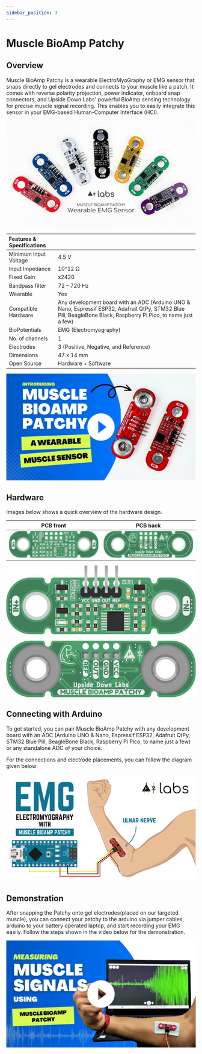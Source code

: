 ```yaml
---
sidebar_position: 3
---
```


# Muscle BioAmp Patchy

## Overview

Muscle BioAmp Patchy is a wearable ElectroMyoGraphy or EMG sensor that snaps directly to gel electrodes and connects to your muscle like a patch. It comes with reverse polarity projection, power indicator, onboard snap connectors, and Upside Down Labs' powerful BioAmp sensing technology for precise muscle signal recording. This enables you to easily integrate this sensor in your EMG-based Human-Computer Interface (HCI).

![Muscle BioAmp Patchy](img/Muscle%20BioAmp%20Patchy/Patchy-All-Colors.jpg) 

| Features & Specifications ||
| :------- | :-------- |
|Minimum Input Voltage|4.5 V|
|Input Impedance|10^12 Ω|
|Fixed Gain|x2420|
|Bandpass filter|72 – 720 Hz|
|Wearable|Yes|
|Compatible Hardware|Any development board with an ADC (Arduino UNO & Nano, Espressif ESP32, Adafruit QtPy, STM32 Blue Pill, BeagleBone Black, Raspberry Pi Pico, to name just a few)|
|BioPotentials|EMG (Electromyography)|
|No. of channels|1|
|Electrodes|3 (Positive, Negative, and Reference)|
|Dimensions|47 x 14 mm|
|Open Source|Hardware + Software|

[![Muscle BioAmp Patchy](img/Muscle%20BioAmp%20Patchy/patchy_Intro_YT.jpg)](https://www.youtube.com/watch?v=qRKU_HvapDE&)

## Hardware
Images below shows a quick overview of the hardware design.

| PCB front | PCB back |
| :-------: | :--------: |
| ![Muscle BioAmp Patchy](img/Muscle%20BioAmp%20Patchy/PCB-Front.png) | ![Muscle BioAmp Patchy](img/Muscle%20BioAmp%20Patchy/PCB-Back.png) |

![Muscle BioAmp Patchy](img/Muscle%20BioAmp%20Patchy/Muscle-BioAmp-Patchy-Assembled-Front.png)

![Muscle BioAmp Patchy](img/Muscle%20BioAmp%20Patchy/Muscle-BioAmp-Patchy-Assembled-Back.png) 



## Connecting with Arduino

To get started, you can pair Muscle BioAmp Patchy with any development board with an ADC (Arduino UNO & Nano, Espressif ESP32, Adafruit QtPy, STM32 Blue Pill, BeagleBone Black, Raspberry Pi Pico, to name just a few) or any standalone ADC of your choice.

For the connections and electrode placements, you can follow the diagram given below:

![Muscle BioAmp Patchy Connections](img/Muscle%20BioAmp%20Patchy/Patchy-Arduino-Connections.jpg)


## Demonstration

After snapping the Patchy onto gel electrodes(placed on our targeted muscle), you can connect your patchy to the arduino via jumper cables, arduino to your battery operated laptop, and start recording your EMG easily. Follow the steps shown in the video below for the demonstration.

[![Muscle BioAmp Patchy](img/Muscle%20BioAmp%20Patchy/patchy_demo_thumbnail.jpg)](https://www.youtube.com/watch?v=4dnCX3U7LS8&)